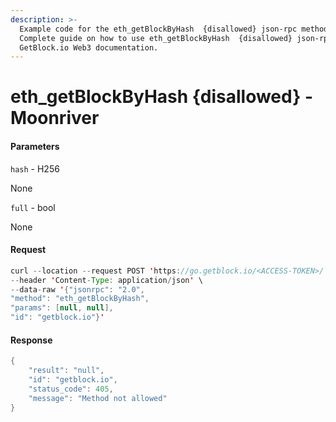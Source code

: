 ```yaml
---
description: >-
  Example code for the eth_getBlockByHash  {disallowed} json-rpc method.
  Сomplete guide on how to use eth_getBlockByHash  {disallowed} json-rpc in
  GetBlock.io Web3 documentation.
---
```


# eth\_getBlockByHash {disallowed} - Moonriver

#### Parameters

`hash` - H256

None

`full` - bool

None

#### Request

```java
curl --location --request POST 'https://go.getblock.io/<ACCESS-TOKEN>/' \
--header 'Content-Type: application/json' \ 
--data-raw '{"jsonrpc": "2.0",
"method": "eth_getBlockByHash",
"params": [null, null],
"id": "getblock.io"}'
```

#### Response

```java
{
    "result": "null",
    "id": "getblock.io",
    "status_code": 405,
    "message": "Method not allowed"
}
```
